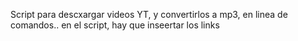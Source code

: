 Script para descxargar videos YT, y convertirlos a mp3, en linea de comandos.. en el script, hay que inseertar los links
